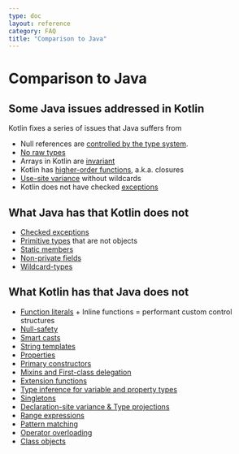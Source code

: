 ```yaml
---
type: doc
layout: reference
category: FAQ
title: "Comparison to Java"
---
```


# Comparison to Java

## Some Java issues addressed in Kotlin

Kotlin fixes a series of issues that Java suffers from

* Null references are [controlled by the type system](null-safety.html).
* [No raw types](java-interop.html)
* Arrays in Kotlin are [invariant](basic-types.html#Arrays)
* Kotlin has [higher-order functions](lambdas.html#higher-order-functions), a.k.a. closures
* [Use-site variance](generics.html#use-site-variance) without wildcards
* Kotlin does not have checked [exceptions](exceptions.html)

## What Java has that Kotlin does not

* [Checked exceptions](exceptions.html)
* [Primitive types](basic-types.html) that are not objects
* [Static members](classes.html)
* [Non-private fields](properties.html)
* [Wildcard-types](generics.html)

## What Kotlin has that Java does not

* [Function literals](lambdas.html) + Inline functions = performant custom control structures
* [Null-safety](null-safety.html)
* [Smart casts](typecasts.html)
* [String templates](basic-types.html#strings)
* [Properties](properties.html)
* [Primary constructors](classes.html)
* [Mixins and First-class delegation](delegation.html)
* [Extension functions](extention-functions.html)
* [Type inference for variable and property types](basic-types.html)
* [Singletons](object-declarations.html)
* [Declaration-site variance & Type projections](generics.html)
* [Range expressions](ranges.html)
* [Pattern matching](pattern-matching.html)
* [Operator overloading](operator-overloading.html)
* [Class objects](classes.html#class-objects)
